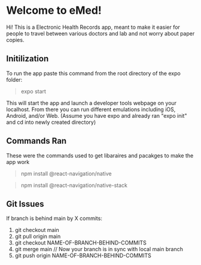 # Welcome to eMed!

Hi! This is a Electronic Health Records app, meant to make it easier for people to travel between various doctors and lab and not worry about paper copies.

## Initilization

To run the app paste this command from the root directory of the expo folder:
>expo start

This will start the app and launch a developer tools webpage on your localhost. From there you can run different emulations including iOS, Android, and/or Web. (Assume you have expo and already ran "expo init" and cd into newly created directory)

## Commands Ran

These were the commands used to get libaraires and pacakges to make the app work
> npm install @react-navigation/native

> npm install @react-navigation/native-stack

## Git Issues

If branch is behind main by X commits:
1) git checkout main
2) git pull origin main
3) git checkout NAME-OF-BRANCH-BEHIND-COMMITS
4) git merge main // Now your branch is in sync with local main branch
5) git push origin NAME-OF-BRANCH-BEHIND-COMMITS
